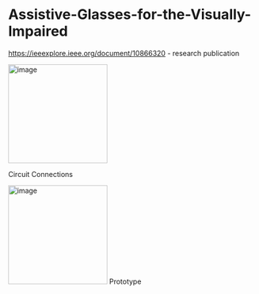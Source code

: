 # Assistive-Glasses-for-the-Visually-Impaired


https://ieeexplore.ieee.org/document/10866320   - research publication


<img width="200" height="200" alt="image" src="https://github.com/user-attachments/assets/76fe05b8-b5e5-4b89-b819-50f72760ffa0" />


Circuit Connections




<img width="200" height="200" alt="image" src="https://github.com/user-attachments/assets/624568b7-2f2f-4597-9bbc-2b6adf2725e6" />
Prototype
